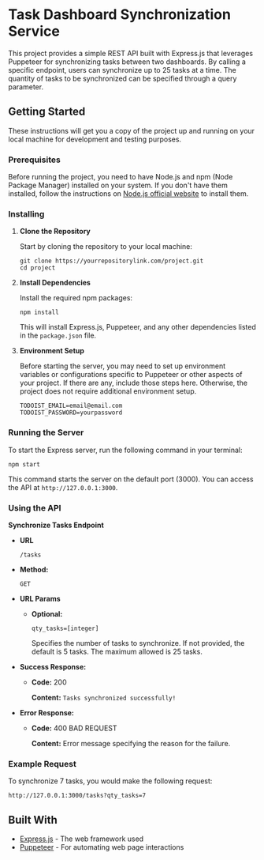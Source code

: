 # Task Dashboard Synchronization Service

This project provides a simple REST API built with Express.js that leverages Puppeteer for synchronizing tasks between two dashboards. By calling a specific endpoint, users can synchronize up to 25 tasks at a time. The quantity of tasks to be synchronized can be specified through a query parameter.

## Getting Started

These instructions will get you a copy of the project up and running on your local machine for development and testing purposes.

### Prerequisites

Before running the project, you need to have Node.js and npm (Node Package Manager) installed on your system. If you don't have them installed, follow the instructions on [Node.js official website](https://nodejs.org/) to install them.

### Installing

1. **Clone the Repository**

   Start by cloning the repository to your local machine:

    ```
    git clone https://yourrepositorylink.com/project.git
    cd project
    ```

2. **Install Dependencies**

   Install the required npm packages:

    ```
    npm install
    ```

   This will install Express.js, Puppeteer, and any other dependencies listed in the `package.json` file.

3. **Environment Setup**

   Before starting the server, you may need to set up environment variables or configurations specific to Puppeteer or other aspects of your project. If there are any, include those steps here. Otherwise, the project does not require additional environment setup.
    ```
   TODOIST_EMAIL=email@email.com
   TODOIST_PASSWORD=yourpassword
   ```

### Running the Server

To start the Express server, run the following command in your terminal:

```
npm start
```


This command starts the server on the default port (3000). You can access the API at `http://127.0.0.1:3000`.

### Using the API

**Synchronize Tasks Endpoint**

- **URL**

  `/tasks`

- **Method:**

  `GET`

- **URL Params**

    - **Optional:**

      `qty_tasks=[integer]`

      Specifies the number of tasks to synchronize. If not provided, the default is 5 tasks. The maximum allowed is 25 tasks.

- **Success Response:**

    - **Code:** 200

      **Content:** `Tasks synchronized successfully!`

- **Error Response:**

    - **Code:** 400 BAD REQUEST

      **Content:** Error message specifying the reason for the failure.

### Example Request

To synchronize 7 tasks, you would make the following request:

```
http://127.0.0.1:3000/tasks?qty_tasks=7
```

## Built With

- [Express.js](https://expressjs.com/) - The web framework used
- [Puppeteer](https://pptr.dev/) - For automating web page interactions

